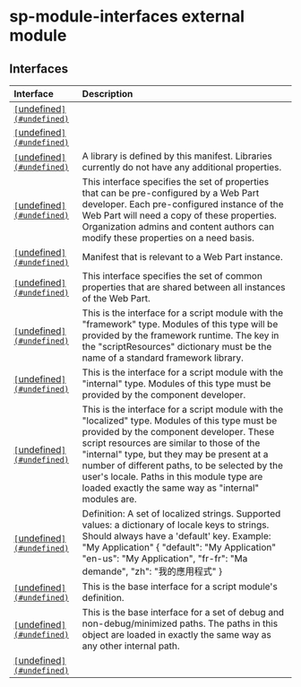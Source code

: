 # sp-module-interfaces external module




## Interfaces

| Interface	   |  Description |
|:-------------|:---------------|
| [`[`undefined`](#undefined)`](./sp-module-interfaces/ibundlereference.md)   |   |
| [`[`undefined`](#undefined)`](./sp-module-interfaces/iclientsidecomponentloaderconfig.md)   |   |
| [`[`undefined`](#undefined)`](./sp-module-interfaces/iclientsidelibrarymanifest.md)   | A library is defined by this manifest. Libraries currently do not have any additional properties.    |
| [`[`undefined`](#undefined)`](./sp-module-interfaces/iclientsidewebpartmanifestentry.md)   | This interface specifies the set of properties that can be pre-configured by a Web Part developer. Each  pre-configured instance of the Web Part will need a copy of these properties. Organization admins and  content authors can modify these properties on a need basis.    |
| [`[`undefined`](#undefined)`](./sp-module-interfaces/iclientsidewebpartmanifestinstance.md)   | Manifest that is relevant to a Web Part instance.    |
| [`[`undefined`](#undefined)`](./sp-module-interfaces/iclientsidewebpartmanifestsharedproperties.md)   | This interface specifies the set of common properties that are shared between all instances of the Web Part.    |
| [`[`undefined`](#undefined)`](./sp-module-interfaces/iframeworkmoduleconfig.md)   | This is the interface for a script module with the "framework" type. Modules of this type will be provided by the  framework runtime. The key in the "scriptResources" dictionary must be the name of a standard framework library.    |
| [`[`undefined`](#undefined)`](./sp-module-interfaces/iinternalmoduleconfig.md)   | This is the interface for a script module with the "internal" type. Modules of this type must be provided by the  component developer.    |
| [`[`undefined`](#undefined)`](./sp-module-interfaces/ilocalizedinternalmoduleconfig.md)   | This is the interface for a script module with the "localized" type. Modules of this type must be provided by the  component developer. These script resources are similar to those of the "internal" type, but they may be present  at a number of different paths, to be selected by the user's locale. Paths in this module type are loaded exactly  the same way as "internal" modules are.    |
| [`[`undefined`](#undefined)`](./sp-module-interfaces/ilocalizedstring.md)   | Definition: A set of localized strings.  Supported values: a dictionary of locale keys to strings. Should always have a 'default' key.  Example: "My Application"  {  "default": "My Application"  "en-us": "My Application",  "fr-fr": "Ma demande",  "zh": "我的應用程式"  }  |
| [`[`undefined`](#undefined)`](./sp-module-interfaces/imoduleconfig.md)   | This is the base interface for a script module's definition.    |
| [`[`undefined`](#undefined)`](./sp-module-interfaces/ipath.md)   | This is the base interface for a set of debug and non-debug/minimized paths. The paths in this object are  loaded in exactly the same way as any other internal path.    |
| [`[`undefined`](#undefined)`](./sp-module-interfaces/istandardlibrarymodule.md)   |   |






